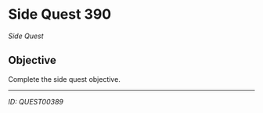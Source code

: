 # Side Quest 390

*Side Quest*

## Objective
Complete the side quest objective.

---
*ID: QUEST00389*